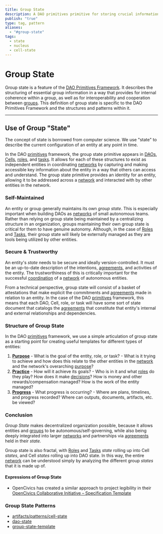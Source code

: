 ```yaml
---
title: Group State
description: A DAO primitives primitive for storing crucial information about a DAO, Cell, Role of Task.
publish: "true"
type: tag, pattern
aliases:
  - "#group-state"
tags:
  - state
  - nucleus
  - cell-state
---
```


# Group State

Group state is a feature of the [DAO Primitives Framework](artifacts/guides/dao-primitives-framework/readme.md). It describes the structuring of essential group information in a way that provides for internal coherence within a group, as well as for interoperability and cooperation between [groups](tags/groups.md). This definition of group state is specific to the DAO Primitives Framework and the structures and patterns within it. 

---

## Use of Group "State"

The concept of state is borrowed from computer science. We use "state" to describe the current configuration of an entity at any point in time.

In the DAO [primitives](tags/primitives.md) framework, the group state primitive appears in [DAOs](tags/daos.md), [Cells](notes/dao-primitives/patterns/cell-working-group.md), [roles](tags/roles.md), and [tasks](tags/tasks.md). It allows for each of these structures to exist as independent entities in coordinating [networks](tags/networks.md) by capturing and making accessible key information about the entity in a way that others can access and understand. The group state primitive provides an identity for an entity, allowing it to be addressed across a [network](tags/networks.md) and interacted with by other entities in the network.

### Self-Maintained

An entity or group generally maintains its own _group state_. This is especially important when building DAOs as [networks](tags/networks.md) of small autonomous teams. Rather than relying on group state being maintained by a centralizing structure in an organization, groups maintaining their own group state is critical for them to have genuine autonomy. Although, in the case of [Roles](tags/roles.md) and [Tasks](tags/tasks.md), their group state will likely be externally managed as they are tools being utilized by other entities.

### Secure & Trustworthy

An entity's _state_ needs to be secure and ideally version-controlled. It must be an up-to-date description of the intentions, [agreements](tags/agreements.md), and activities of the entity. The trustworthiness of this is critically important for the successful [coordination](tags/coordination.md) of a [network](tags/networks.md) of autonomous entities.

From a technical perspective, group state will consist of a basket of attestations that make explicit the commitments and [agreements](tags/agreements.md) made in relation to an entity. In the case of the DAO [primitives](tags/primitives.md) framework, this means that each DAO, Cell, role, or task will have some sort of state document that catalogs the [agreements](tags/agreements.md) that constitute that entity's internal and external relationships and dependencies.

### Structure of Group State

In the DAO [primitives](tags/primitives.md) framework, we use a simple articulation of group state as a starting point for creating useful templates for different types of entities:

1. **[Purpose](tags/purpose.md)** - What is the goal of the entity, role, or task? - What is it trying to achieve and how does this relate to the other entities in the [network](tags/networks.md) and the network's overarching [purpose](tags/purpose.md)?
2. **[Practice](tags/practices.md)** - How will it achieve its goals? - Who is in it and what [roles](tags/roles.md) do they play? How does it make [decisions](tags/decisions.md)? How is money and other rewards/compensation managed? How is the work of the entity managed?
3. **[Progress](tags/progress.md)** - What progress is occurring? - Where are plans, timelines, and progress recorded? Where can outputs, documents, artifacts, etc. be viewed?

### Conclusion

_Group State_ makes decentralized organization possible, because it allows entities and [groups](tags/groups.md) to be autonomous/self-governing, while also being deeply integrated into larger [networks](tags/networks.md) and partnerships via [agreements](tags/agreements.md) held in their _state._

Group state is also fractal, with [Roles](tags/roles.md) and [Tasks](tags/tasks.md) _state_ rolling up into Cell _states_, and Cell _states_ rolling up into DAO state. In this way, the entire [network](tags/networks.md) can be understood simply by analyzing the different group _states_ that it is made up of.

#### Expressions of Group State

- OpenCivics has created a similar approach to project legibility in their [OpenCivics Collaborative Initiative – Specification Template](links/OpenCivics%20Collaborative%20Initiative%20–%20Specification%20Template.md)

### Group State Patterns

- [artifacts/patterns/cell-state](artifacts/patterns/cell-state.md)
- [dao-state](notes/dao-primitives/implementation/patterns/dao-patterns/dao-state.md)
- [group-state-template](notes/dao-primitives/resources/templates/group-state-template.md)

